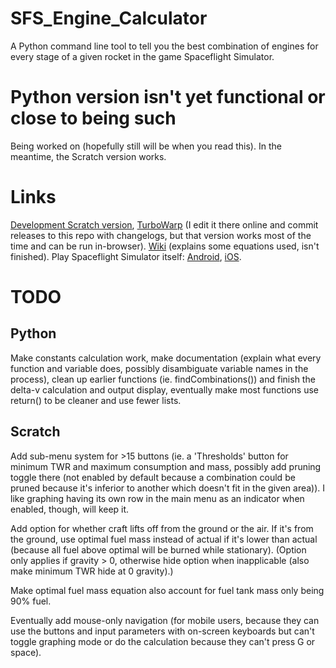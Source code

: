 # SFS_Engine_Calculator
A Python command line tool to tell you the best combination of engines for every stage of a given rocket in the game Spaceflight Simulator.

# Python version isn't yet functional or close to being such
Being worked on (hopefully still will be when you read this). In the meantime, the Scratch version works.

# Links
[Development Scratch version](https://scratch.mit.edu/projects/440582854), [TurboWarp](https://turbowarp.org/440582854) (I edit it there online and commit releases to this repo with changelogs, but that version works most of the time and can be run in-browser).
[Wiki](https://github.com/DroneBetter/SFS_Engine_Calculator/wiki) (explains some equations used, isn't finished).
Play Spaceflight Simulator itself: [Android](https://play.google.com/store/apps/details?id=com.StefMorojna.SpaceflightSimulator), [iOS](https://apps.apple.com/us/app/spaceflight-simulator/id1308057272).

# TODO
## Python
Make constants calculation work, make documentation (explain what every function and variable does, possibly disambiguate variable names in the process), clean up earlier functions (ie. findCombinations()) and finish the delta-v calculation and output display, eventually make most functions use return() to be cleaner and use fewer lists.

## Scratch
Add sub-menu system for >15 buttons (ie. a 'Thresholds' button for minimum TWR and maximum consumption and mass, possibly add pruning toggle there (not enabled by default because a combination could be pruned because it's inferior to another which doesn't fit in the given area)). I like graphing having its own row in the main menu as an indicator when enabled, though, will keep it.

Add option for whether craft lifts off from the ground or the air. If it's from the ground, use optimal fuel mass instead of actual if it's lower than actual (because all fuel above optimal will be burned while stationary). (Option only applies if gravity > 0, otherwise hide option when inapplicable (also make minimum TWR hide at 0 gravity).)

Make optimal fuel mass equation also account for fuel tank mass only being 90% fuel.

Eventually add mouse-only navigation (for mobile users, because they can use the buttons and input parameters with on-screen keyboards but can't toggle graphing mode or do the calculation because they can't press G or space).
